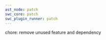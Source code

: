 ```yaml
---
ast_node: patch
swc_core: patch
swc_plugin_runner: patch
---
```


chore: remove unused feature and dependency
